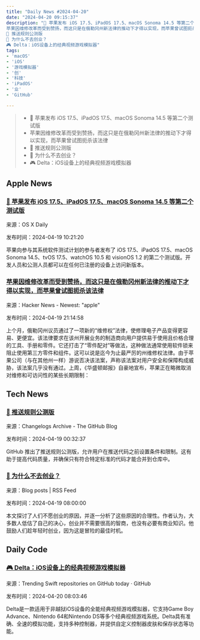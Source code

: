 ```yaml
---
title: "Daily News #2024-04-20"
date: "2024-04-20 09:15:37"
description: "🌟 苹果发布 iOS 17.5、iPadOS 17.5、macOS Sonoma 14.5 等第二个测试版
苹果因维修改革而受到赞扬，而这只是在俄勒冈州新法律的推动下才得以实现，而苹果曾试图扼杀该法律
🚀 推送规则公测版
🤔 为什么不去创业？
🎮 Delta：iOS设备上的经典视频游戏模拟器"
tags: 
- 'macOS'
- 'iOS'
- '游戏模拟器'
- '创'
- '科技'
- 'iPadOS'
- '业'
- 'GitHub'

---
```


> - 🌟 苹果发布 iOS 17.5、iPadOS 17.5、macOS Sonoma 14.5 等第二个测试版
> - 苹果因维修改革而受到赞扬，而这只是在俄勒冈州新法律的推动下才得以实现，而苹果曾试图扼杀该法律
> - 🚀 推送规则公测版
> - 🤔 为什么不去创业？
> - 🎮 Delta：iOS设备上的经典视频游戏模拟器

## Apple News

### [🌟 苹果发布 iOS 17.5、iPadOS 17.5、macOS Sonoma 14.5 等第二个测试版](https://osxdaily.com/2024/04/18/beta-2-of-ios-17-5-ipados-17-5-macos-sonoma-14-5-available-for-testing/)

来源：OS X Daily

发布时间：2024-04-19 10:21:20

苹果向参与其系统软件测试计划的参与者发布了 iOS 17.5、iPadOS 17.5、macOS Sonoma 14.5、tvOS 17.5、watchOS 10.5 和 visionOS 1.2 的第二个测试版。开发人员和公测人员都可以在任何已注册的设备上访问新版本。

### [苹果因维修改革而受到赞扬，而这只是在俄勒冈州新法律的推动下才得以实现，而苹果曾试图扼杀该法律](https://www.techdirt.com/2024/04/19/apple-praised-for-repair-reforms-only-made-possible-by-new-oregon-law-it-tried-to-kill/)

来源：Hacker News - Newest: "apple"

发布时间：2024-04-19 21:14:58

上个月，俄勒冈州议员通过了一项新的“维修权”法律，使修理电子产品变得更容易、更便宜。该法律要求在该州开展业务的制造商向用户提供易于使用且价格合理的工具、手册和零件。它还打击了“零件配对”等做法，这种做法通常使用软件锁来阻止使用第三方零件和组件。这可以说是迄今为止最严厉的州维修权法律。由于苹果公司（与在其他州一样）游说否决该法案，声称该法案对用户安全和保障构成威胁，该法案几乎没有通过。上周，《华盛顿邮报》自豪地宣布，苹果正在略微取消对维修和可访问性的某些长期限制：

## Tech News

### [🚀 推送规则公测版](https://github.blog/changelog/2024-04-18-push-rules-public-beta)

来源：Changelogs Archive - The GitHub Blog

发布时间：2024-04-19 00:32:37

GitHub 推出了推送规则公测版，允许用户在推送代码之前设置条件和限制。这有助于提高代码质量，并确保只有符合特定标准的代码才能合并到仓库中。

### [🤔 为什么不去创业？](https://read.dabing.one/posts/notnot)

来源：Blog posts | RSS Feed

发布时间：2024-04-19 08:00:00

本文探讨了人们不愿创业的原因，并逐一分析了这些原因的合理性。作者认为，大多数人低估了自己的决心，创业并不需要很高的智商，也没有必要有商业知识。他鼓励人们趁年轻时创业，因为这是冒险的最佳时机。

## Daily Code

### [🎮 Delta：iOS设备上的经典视频游戏模拟器](https://github.com/rileytestut/Delta)

来源：Trending Swift repositories on GitHub today · GitHub

发布时间：2024-04-20 08:03:46

Delta是一款适用于非越狱iOS设备的全能经典视频游戏模拟器，它支持Game Boy Advance、Nintendo 64和Nintendo DS等多个经典视频游戏系统。Delta具有准确、全速的模拟功能，支持多种控制器，并提供自定义控制器皮肤和保存状态等功能。
